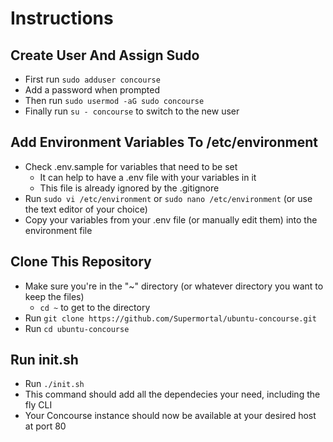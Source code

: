 # Instructions

## Create User And Assign Sudo

* First run `sudo adduser concourse`
* Add a password when prompted
* Then run `sudo usermod -aG sudo concourse`
* Finally run `su - concourse` to switch to the new user

## Add Environment Variables To /etc/environment

* Check .env.sample for variables that need to be set
  * It can help to have a .env file with your variables in it
  * This file is already ignored by the .gitignore
* Run `sudo vi /etc/environment` or `sudo nano /etc/environment` (or use the text editor of your choice)
* Copy your variables from your .env file (or manually edit them) into the environment file

## Clone This Repository

* Make sure you're in the "~" directory (or whatever directory you want to keep the files)
  * `cd ~` to get to the directory
* Run `git clone https://github.com/Supermortal/ubuntu-concourse.git`
* Run `cd ubuntu-concourse`

## Run init.sh

* Run `./init.sh`
* This command should add all the dependecies your need, including the fly CLI
* Your Concourse instance should now be available at your desired host at port 80